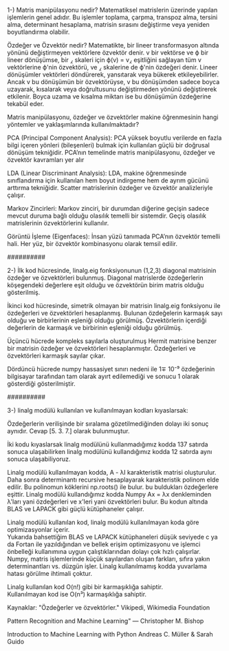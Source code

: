 1-)
Matris manipülasyonu nedir? 
Matematiksel matrislerin üzerinde yapılan işlemlerin genel adıdır. Bu işlemler toplama, çarpma, transpoz alma, tersini alma, determinant hesaplama, matrisin sırasını değiştirme veya yeniden boyutlandırma olabilir.

Özdeğer ve Özvektör nedir?
Matematikte, bir lineer transformasyon altında yönünü değiştirmeyen vektörlere özvektör denir.
v bir vektörse ve ϕ bir lineer dönüşümse, bir ⁁  skaleri için ϕ(v) = v⁁ eşitliğini sağlayan tüm  v vektörlerine ϕ'nin özvektörü, ve ⁁ skalerine de ϕ'nin özdeğeri denir.
Lineer dönüşümler vektörleri döndürerek, yansıtarak veya bükerek etkileyebilirler. Ancak v bu dönüşümün bir özvektörüyse, v bu dönüşümden sadece boyca uzayarak, kısalarak veya doğrultusunu değiştirmeden yönünü değiştirerek etkilenir. Boyca uzama ve kısalma miktarı ise bu dönüşümün özdeğerine tekabül eder.

Matris manipülasyonu, özdeğer ve özvektörler makine öğrenmesinin hangi yöntemler ve yaklaşımlarında kullanılmaktadır?

PCA (Principal Component Analysis):
PCA yüksek boyutlu verilerde en fazla bilgi içeren yönleri (bileşenleri) bulmak için kullanılan güçlü bir doğrusal dönüşüm tekniğidir.
PCA’nın temelinde matris manipülasyonu, özdeğer ve  özvektör kavramları yer alır
 
LDA (Linear Discriminant Analysis):
LDA, makine öğrenmesinde sınıflandırma için kullanılan hem boyut indirgeme hem de ayrım gücünü arttırma tekniğidir.
Scatter matrislerinin özdeğer ve özvektör analizleriyle çalışır.

Markov Zincirleri:
Markov zinciri, bir durumdan diğerine geçişin sadece mevcut duruma bağlı olduğu olasılık temelli bir sistemdir.
Geçiş olasılık matrislerinin özvektörlerini kullanılır.

Görüntü İşleme (Eigenfaces):
İnsan yüzü tanımada PCA’nın özvektör temelli hali.
Her yüz, bir özvektör kombinasyonu olarak temsil edilir.

##########

2-)
İlk kod hücresinde, linalg.eig fonksiyonunun (1,2,3) diagonal matrisinin özdeğer ve özvektörleri bulunmuş. Diagonal matrislerde özdeğerlerin köşegendeki değerlere eşit olduğu ve özvektörün birim matris olduğu gösterilmiş.

İkinci kod hücresinde, simetrik olmayan bir matrisin linalg.eig fonksiyonu ile özdeğerleri ve özvektörleri hesaplanmış. Bulunan özdeğelerin karmaşık sayı olduğu ve birbirlerinin eşleniği olduğu görülmüş. Özvektörlerin içerdiği değerlerin de karmaşık ve birbirinin eşleniği olduğu görülmüş.

Üçüncü hücrede kompleks sayılarla oluşturulmuş Hermit matrisine benzer bir matrisin özdeğer ve özvektörleri hesaplanmıştır. Özdeğerleri ve özvektörleri karmaşık sayılar çıkar.

Dördüncü hücrede numpy hassasiyet sınırı nedeni ile 1∓ 10⁻⁹ özdeğerinin bilgisayar tarafından tam olarak ayırt edilemediği ve sonucu 1 olarak gösterdiği gösterilmiştir. 

##########

3-)
linalg modülü kullanılan ve kullanılmayan kodları kıyaslarsak:

Özdeğerlerin verilişinde bir sıralama gözetilmediğinden dolayı iki sonuç aynıdır.
Cevap [5. 3. 7.] olarak bulunmuştur.

İki kodu kıyaslarsak linalg modülünü kullanmadığımız kodda 137 satırda sonuca ulaşabilirken linalg modülünü kullandığımız kodda 12 satırda aynı sonuca ulaşabiliyoruz.  

Linalg modülü kullanılmayan kodda, A - λI karakteristik matrisi oluşturulur.  
Daha sonra determinantı recursive hesaplayarak karakteristik polinom elde edilir.
Bu polinomun köklerini np.roots() ile bulur. bu buldukları özdeğerlere eşittir.
Linalg modülü kullandığımız kodda Numpy Ax = λx denkleminden λ'ları yani özdeğerleri ve x'leri yani özvektörleri bulur. 
Bu kodun altında BLAS ve LAPACK gibi güçlü kütüphaneler çalışır.

Linalg modülü kullanılan kod, linalg modülü kullanılmayan koda göre optimizasyonlar içerir.  
Yukarıda bahsettiğim BLAS ve LAPACK kütüphaneleri düşük seviyede c ya da Fortan ile yazıldığından ve bellek erişim optimizasyonu ve işlemci önbelleği kullanımına uygun çalıştıklarından dolayı çok hızlı çalışırlar.
Numpy, matris işlemlerinde küçük sayılardan oluşan farkları, sıfıra yakın determinantları vs. düzgün işler.
Linalg kullanılmamış kodda yuvarlama hatası görülme ihtimali çoktur.

Linalg kullanılan kod O(n!) gibi bir karmaşıklığa sahiptir.  
Kullanılmayan kod ise O(n³) karmaşıklığa sahiptir.


Kaynaklar:
"Özdeğerler ve özvektörler." Vikipedi, Wikimedia Foundation

Pattern Recognition and Machine Learning" — Christopher M. Bishop

Introduction to Machine Learning with Python  Andreas C. Müller & Sarah Guido


